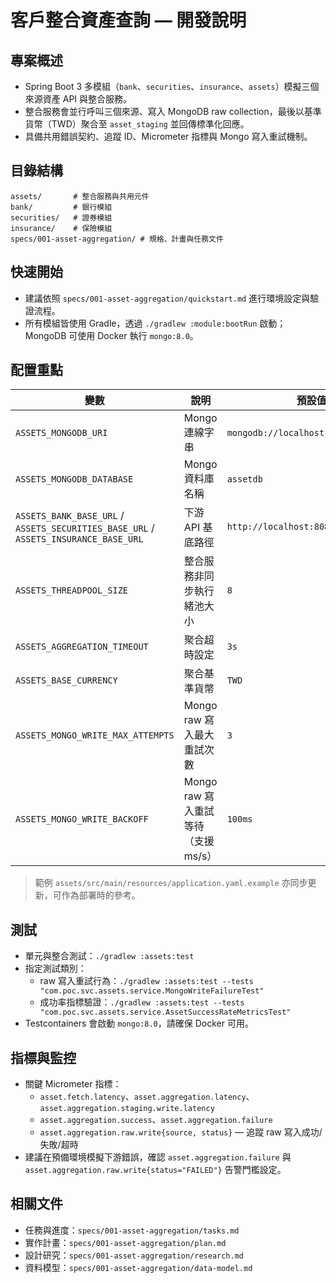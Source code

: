 # 客戶整合資產查詢 — 開發說明

## 專案概述
- Spring Boot 3 多模組（`bank`、`securities`、`insurance`、`assets`）模擬三個來源資產 API 與整合服務。
- 整合服務會並行呼叫三個來源、寫入 MongoDB raw collection，最後以基準貨幣（TWD）聚合至 `asset_staging` 並回傳標準化回應。
- 具備共用錯誤契約、追蹤 ID、Micrometer 指標與 Mongo 寫入重試機制。

## 目錄結構
```
assets/       # 整合服務與共用元件
bank/         # 銀行模組
securities/   # 證券模組
insurance/    # 保險模組
specs/001-asset-aggregation/ # 規格、計畫與任務文件
```

## 快速開始
- 建議依照 `specs/001-asset-aggregation/quickstart.md` 進行環境設定與驗證流程。
- 所有模組皆使用 Gradle，透過 `./gradlew :module:bootRun` 啟動；MongoDB 可使用 Docker 執行 `mongo:8.0`。

## 配置重點
| 變數 | 說明 | 預設值 |
|------|------|--------|
| `ASSETS_MONGODB_URI` | Mongo 連線字串 | `mongodb://localhost:27017/assetdb` |
| `ASSETS_MONGODB_DATABASE` | Mongo 資料庫名稱 | `assetdb` |
| `ASSETS_BANK_BASE_URL` / `ASSETS_SECURITIES_BASE_URL` / `ASSETS_INSURANCE_BASE_URL` | 下游 API 基底路徑 | `http://localhost:808{1,2,3}` |
| `ASSETS_THREADPOOL_SIZE` | 整合服務非同步執行緒池大小 | `8` |
| `ASSETS_AGGREGATION_TIMEOUT` | 聚合超時設定 | `3s` |
| `ASSETS_BASE_CURRENCY` | 聚合基準貨幣 | `TWD` |
| `ASSETS_MONGO_WRITE_MAX_ATTEMPTS` | Mongo raw 寫入最大重試次數 | `3` |
| `ASSETS_MONGO_WRITE_BACKOFF` | Mongo raw 寫入重試等待（支援 ms/s） | `100ms` |

> 範例 `assets/src/main/resources/application.yaml.example` 亦同步更新，可作為部署時的參考。

## 測試
- 單元與整合測試：`./gradlew :assets:test`
- 指定測試類別：
  - raw 寫入重試行為：`./gradlew :assets:test --tests "com.poc.svc.assets.service.MongoWriteFailureTest"`
  - 成功率指標驗證：`./gradlew :assets:test --tests "com.poc.svc.assets.service.AssetSuccessRateMetricsTest"`
- Testcontainers 會啟動 `mongo:8.0`，請確保 Docker 可用。

## 指標與監控
- 關鍵 Micrometer 指標：
  - `asset.fetch.latency`、`asset.aggregation.latency`、`asset.aggregation.staging.write.latency`
  - `asset.aggregation.success`、`asset.aggregation.failure`
  - `asset.aggregation.raw.write{source, status}` — 追蹤 raw 寫入成功/失敗/超時
- 建議在預備環境模擬下游錯誤，確認 `asset.aggregation.failure` 與 `asset.aggregation.raw.write{status="FAILED"}` 告警門檻設定。

## 相關文件
- 任務與進度：`specs/001-asset-aggregation/tasks.md`
- 實作計畫：`specs/001-asset-aggregation/plan.md`
- 設計研究：`specs/001-asset-aggregation/research.md`
- 資料模型：`specs/001-asset-aggregation/data-model.md`
